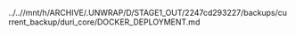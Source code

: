 ../..//mnt/h/ARCHIVE/.UNWRAP/D/STAGE1_OUT/2247cd293227/backups/current_backup/duri_core/DOCKER_DEPLOYMENT.md